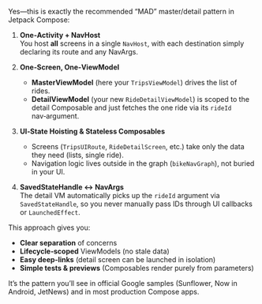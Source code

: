 Yes—this is exactly the recommended “MAD” master/detail pattern in Jetpack Compose:

1. **One‑Activity + NavHost**  
   You host **all** screens in a single `NavHost`, with each destination simply declaring its route and any NavArgs.

2. **One‑Screen, One‑ViewModel**
    - **MasterViewModel** (here your `TripsViewModel`) drives the list of rides.
    - **DetailViewModel** (your new `RideDetailViewModel`) is scoped to the detail Composable and just fetches the one ride via its `rideId` nav‑argument.

3. **UI‑State Hoisting & Stateless Composables**
    - Screens (`TripsUIRoute`, `RideDetailScreen`, etc.) take only the data they need (lists, single ride).
    - Navigation logic lives outside in the graph (`bikeNavGraph`), not buried in your UI.

4. **SavedStateHandle ↔ NavArgs**  
   The detail VM automatically picks up the `rideId` argument via `SavedStateHandle`, so you never manually pass IDs through UI callbacks or `LaunchedEffect`.

This approach gives you:

- **Clear separation** of concerns
- **Lifecycle‑scoped** ViewModels (no stale data)
- **Easy deep‑links** (detail screen can be launched in isolation)
- **Simple tests & previews** (Composables render purely from parameters)

It’s the pattern you’ll see in official Google samples (Sunflower, Now in Android, JetNews) and in most production Compose apps.